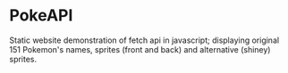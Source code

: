 # PokeAPI

Static website demonstration of fetch api in javascript; displaying original 151 Pokemon's names, sprites (front and back) and alternative (shiney) sprites.
